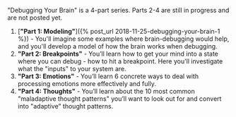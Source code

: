 "Debugging Your Brain" is a 4-part series. Parts 2-4 are still in progress and are not posted yet.

1. [**"Part 1: Modeling"**]({% post_url 2018-11-25-debugging-your-brain-1 %}) - You'll imagine some examples where brain-debugging would help, and you'll develop a model of how the brain works when debugging.
2. **"Part 2: Breakpoints"** - You’ll learn how to get your mind into a state where you can debug - how to hit a breakpoint. Here you'll investigate what the "inputs" to your system are.
3. **"Part 3: Emotions"** - You’ll learn 6 concrete ways to deal with processing emotions more effectively and fully.
4. **"Part 4: Thoughts"** - You’ll learn about the 10 most common "maladaptive thought patterns" you’ll want to look out for and convert into "adaptive" thought patterns.
